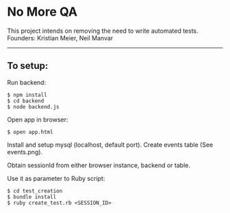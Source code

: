 No More QA
===================

This project intends on removing the need to write automated tests.
Founders: Kristian Meier, Neil Manvar

----------


To setup:
-------------

Run backend:
```
$ npm install
$ cd backend
$ node backend.js
```

Open app in browser:
```
$ open app.html
```

Install and setup mysql (localhost, default port). Create events table (See events.png).

Obtain sessionId from either browser instance, backend or table.

Use it as parameter to Ruby script:
```
$ cd test_creation
$ bundle install
$ ruby create_test.rb <SESSION_ID>
```
